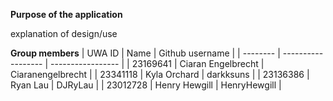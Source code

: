**Purpose of the application**

explanation of design/use

**Group members**
| UWA ID   | Name               | Github username   |
| -------- | ------------------ | ----------------- |
| 23169641 | Ciaran Engelbrecht | Ciaranengelbrecht |
| 23341118 | Kyla Orchard       | darkksuns         |
| 23136386 | Ryan Lau           | DJRyLau           |
| 23012728 | Henry Hewgill      | HenryHewgill      |
